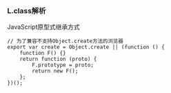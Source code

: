 ### L.class解析

JavaScript原型式继承方式

```
// 为了兼容不支持Object.create方法的浏览器
export var create = Object.create || (function () {
	function F() {}
	return function (proto) {
		F.prototype = proto;
		return new F();
	};
})();
```